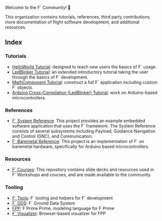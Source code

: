 Welcome to the F´ Community! 🚀

This organization contains tutorials, references, third party contributions, more documentation of flight software development, and additional resources.

## Index

### Tutorials
* <a href="https://github.com/fprime-community/fprime-tutorial-hello-world">HelloWorld Tutorial</a>: designed to teach new users the basics of F´ usage.
* <a href="https://github.com/fprime-community/fprime-workshop-led-blinker">LedBlinker Tutorial</a>: an extended introductory tutorial taking the user through the basics of F´ development.
* <a href="https://github.com/fprime-community/fprime-tutorial-math-component">MathComponent Tutorial</a>: construct a full F´ application including custom F´ objects.
* <a href="https://github.com/fprime-community/fprime-arduino-led-blinker">Arduino Cross-Compilation (LedBlinker) Tutorial</a>: work on Arduino-based microcontrollers.

### References
* <a href="https://github.com/fprime-community/fprime-system-reference">F´ System Reference</a>: This project provides an example embedded software application that uses the F´ framework. The System Reference consists of several subsystems including Payload, Guidance Navigation and Control (GNC), and Communication.
* <a href="https://github.com/fprime-community/fprime-baremetal-reference">F´ Baremetal Reference</a>: This project is an implementation of F´ on baremetal hardware, specifically for Arduino based microcontrollers.

### Resources
* <a href="https://github.com/fprime-community/fprime-course-materials">F´ Courses</a>: This repository contains slide decks and resources used in F´ Workshops and courses, and are made available to the community.

### Tooling
* <a href="https://github.com/fprime-community/fprime-tools">F´ Tools</a>: F´ tooling and helpers for F´ development
* <a href="https://github.com/fprime-community/fprime-gds">F´ GDS</a>: F´ Ground Data System
* <a href="https://github.com/fprime-community/fpp">FPP</a>: F Prime Prime,  modeling language for F Prime
* <a href="https://github.com/fprime-community/fprime-visual">F´ Visualizer</a>: Browser-based visualizer for FPP
